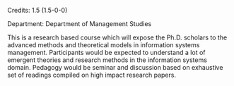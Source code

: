 Credits: 1.5 (1.5-0-0)

Department: Department of Management Studies

This is a research based course which will expose the Ph.D. scholars to the advanced methods and theoretical models in information systems management. Participants would be expected to understand a lot of emergent theories and research methods in the information systems domain. Pedagogy would be seminar and discussion based on exhaustive set of readings compiled on high impact research papers.
